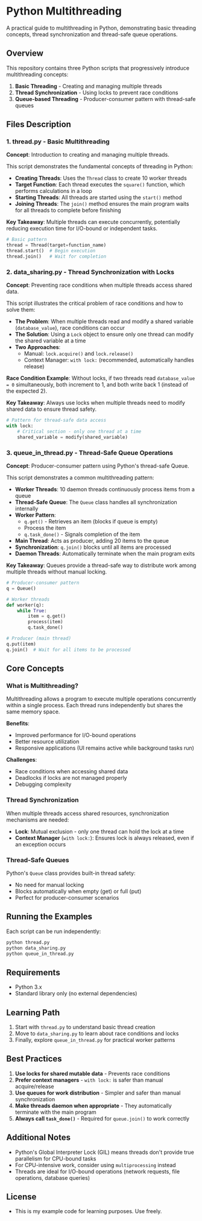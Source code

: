 # Python Multithreading

A practical guide to multithreading in Python, demonstrating basic threading concepts, thread synchronization and thread-safe queue operations.

## Overview

This repository contains three Python scripts that progressively introduce multithreading concepts:

1. **Basic Threading** - Creating and managing multiple threads
2. **Thread Synchronization** - Using locks to prevent race conditions
3. **Queue-based Threading** - Producer-consumer pattern with thread-safe queues

## Files Description

### 1. thread.py - Basic Multithreading

**Concept**: Introduction to creating and managing multiple threads.

This script demonstrates the fundamental concepts of threading in Python:

- **Creating Threads**: Uses the `Thread` class to create 10 worker threads
- **Target Function**: Each thread executes the `square()` function, which performs calculations in a loop
- **Starting Threads**: All threads are started using the `start()` method
- **Joining Threads**: The `join()` method ensures the main program waits for all threads to complete before finishing

**Key Takeaway**: Multiple threads can execute concurrently, potentially reducing execution time for I/O-bound or independent tasks.

```python
# Basic pattern
thread = Thread(target=function_name)
thread.start()  # Begin execution
thread.join()   # Wait for completion
```

### 2. data_sharing.py - Thread Synchronization with Locks

**Concept**: Preventing race conditions when multiple threads access shared data.

This script illustrates the critical problem of race conditions and how to solve them:

- **The Problem**: When multiple threads read and modify a shared variable (`database_value`), race conditions can occur
- **The Solution**: Using a `Lock` object to ensure only one thread can modify the shared variable at a time
- **Two Approaches**:
  - Manual: `lock.acquire()` and `lock.release()`
  - Context Manager: `with lock:` (recommended, automatically handles release)

**Race Condition Example**:
Without locks, if two threads read `database_value = 0` simultaneously, both increment to 1, and both write back 1 (instead of the expected 2).

**Key Takeaway**: Always use locks when multiple threads need to modify shared data to ensure thread safety.

```python
# Pattern for thread-safe data access
with lock:
    # Critical section - only one thread at a time
    shared_variable = modify(shared_variable)
```

### 3. queue_in_thread.py - Thread-Safe Queue Operations

**Concept**: Producer-consumer pattern using Python's thread-safe Queue.

This script demonstrates a common multithreading pattern:

- **Worker Threads**: 10 daemon threads continuously process items from a queue
- **Thread-Safe Queue**: The `Queue` class handles all synchronization internally
- **Worker Pattern**: 
  - `q.get()` - Retrieves an item (blocks if queue is empty)
  - Process the item
  - `q.task_done()` - Signals completion of the item
- **Main Thread**: Acts as producer, adding 20 items to the queue
- **Synchronization**: `q.join()` blocks until all items are processed
- **Daemon Threads**: Automatically terminate when the main program exits

**Key Takeaway**: Queues provide a thread-safe way to distribute work among multiple threads without manual locking.

```python
# Producer-consumer pattern
q = Queue()

# Worker threads
def worker(q):
    while True:
        item = q.get()
        process(item)
        q.task_done()

# Producer (main thread)
q.put(item)
q.join()  # Wait for all items to be processed
```

## Core Concepts

### What is Multithreading?

Multithreading allows a program to execute multiple operations concurrently within a single process. Each thread runs independently but shares the same memory space.

**Benefits**:
- Improved performance for I/O-bound operations
- Better resource utilization
- Responsive applications (UI remains active while background tasks run)

**Challenges**:
- Race conditions when accessing shared data
- Deadlocks if locks are not managed properly
- Debugging complexity

### Thread Synchronization

When multiple threads access shared resources, synchronization mechanisms are needed:

- **Lock**: Mutual exclusion - only one thread can hold the lock at a time
- **Context Manager** (`with lock:`): Ensures lock is always released, even if an exception occurs

### Thread-Safe Queues

Python's `Queue` class provides built-in thread safety:
- No need for manual locking
- Blocks automatically when empty (get) or full (put)
- Perfect for producer-consumer scenarios

## Running the Examples

Each script can be run independently:

```bash
python thread.py
python data_sharing.py
python queue_in_thread.py
```

## Requirements

- Python 3.x
- Standard library only (no external dependencies)

## Learning Path

1. Start with `thread.py` to understand basic thread creation
2. Move to `data_sharing.py` to learn about race conditions and locks
3. Finally, explore `queue_in_thread.py` for practical worker patterns

## Best Practices

1. **Use locks for shared mutable data** - Prevents race conditions
2. **Prefer context managers** - `with lock:` is safer than manual acquire/release
3. **Use queues for work distribution** - Simpler and safer than manual synchronization
4. **Make threads daemon when appropriate** - They automatically terminate with the main program
5. **Always call `task_done()`** - Required for `queue.join()` to work correctly

## Additional Notes

- Python's Global Interpreter Lock (GIL) means threads don't provide true parallelism for CPU-bound tasks
- For CPU-intensive work, consider using `multiprocessing` instead
- Threads are ideal for I/O-bound operations (network requests, file operations, database queries)

## License

- This is my example code for learning purposes. Use freely.
